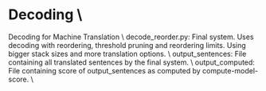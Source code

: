 # Decoding \\
Decoding for Machine Translation \\
decode_reorder.py: Final system. Uses decoding with reordering, threshold pruning and reordering limits. Using bigger stack sizes and more translation options. \\
output_sentences: File containing all translated sentences by the final system. \\
output_computed: File containing score of output_sentences as computed by compute-model-score. \\
